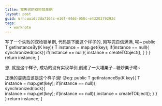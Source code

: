 ```yaml
---
title: 我失败的双检锁单例
layout: post
guid: urn:uuid:3da7164c-e16f-44dd-950c-e4320279293d
tags:
  - worknote
---
```


写了一个失败的双检锁单例, 代码是下面这个样子的, 刚写完自信满满, 唉~
		public T getInstanceBy(K key){
			T instance = map.get(key);
			if(instance == null){
				synchronized(lock){
					if(instance == null){
							instance = createTObject();
  					}
				}
			}
			return instance;
		}

恩, 就是这个样子, 成功的没有实现单例,创建了一大堆栗子...糖炒栗子嘞~

正确的姿势应该是这个样子滴! 😓eg:
		public T getInstanceBy(K key){
			T instance = map.get(key);
			if(instance == null){   
				synchronized(lock){   
					instance = map.get(key);
					if(instance == null){
						instance = createTObject();
					}
				}
			}
			return instance;
		}

